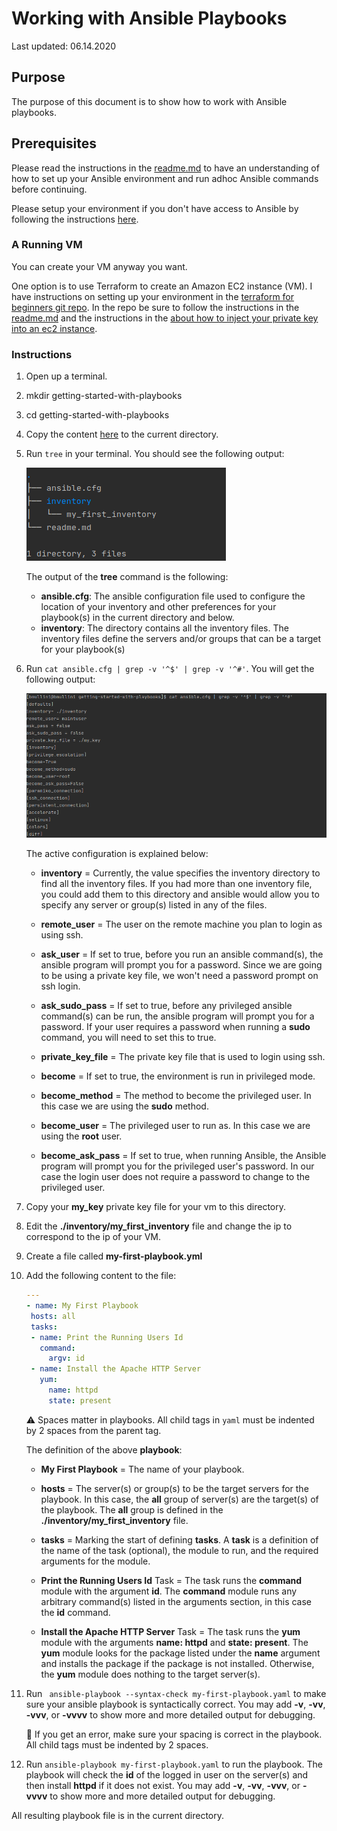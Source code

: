 # Working with Ansible Playbooks

Last updated: 06.14.2020

## Purpose

The purpose of this document is to show how to work with Ansible playbooks.

## Prerequisites

Please read the instructions in the [readme.md](../t1-getting-started/readme.md)
to have an understanding of how to set up your Ansible environment
and run adhoc Ansible commands before continuing.

Please setup your environment if you don't have access to Ansible by
following the instructions [here](../t1-getting-started/readme.md).

### A Running VM

You can create your VM anyway you want.

One option is to use Terraform to create an Amazon EC2 instance (VM).
I have instructions on setting up your environment in the
[terraform for beginners git repo](https://github.com/bretmullinix/terraform-for-beginners/tree/master/t1-getting-started).
In the repo be sure to follow the instructions in the
[readme.md](https://github.com/bretmullinix/terraform-for-beginners/tree/master/t1-getting-started/readme.md)
and the instructions in the
[ about how to inject your private key into an ec2 instance](https://github.com/bretmullinix/terraform-for-beginners/tree/master/t3-injecting-your-ssh-key-into-ec2-instance).


### Instructions

1. Open up a terminal.
1. mkdir getting-started-with-playbooks
1. cd getting-started-with-playbooks
1. Copy the content [here](../t1-getting-started) to the current directory.
1. Run `tree` in your terminal.  You should see the following output:

    ![tree output](../images/getting-started-with-playbooks-initial-dir-tree-structure.png)

    The output of the **tree** command is the following:
    
    - **ansible.cfg**: The ansible configuration file used to configure
    the location of your inventory and other preferences for your playbook(s)
    in the current directory and below.
    - **inventory**: The directory contains all the inventory files.
     The inventory files define the servers and/or groups
     that can be a target for your playbook(s)
    
1.  Run `cat ansible.cfg | grep -v '^$' | grep -v '^#'`.  You will get
the following output:

    ![ansible.cfg configuration](../images/getting-started-with-playbooks-ansible-cfg-contents.png)

    The active configuration is explained below:
    
      - **inventory** = Currently, the value specifies the inventory directory to
        find all the inventory files.  If you had more than one
        inventory file, you could add them to this directory and ansible
        would allow you to specify any server or group(s)
        listed in any of the files.
        
      - **remote_user** = The user on the remote machine you
        plan to login as using ssh.
        
      - **ask_user** = If set to true, before you run an ansible command(s),
        the ansible program will prompt you for a password.  Since we are going to
        be using a private key file, we won't need a password prompt on ssh
        login.
        
      - **ask_sudo_pass** = If set to true, before any privileged ansible
        command(s) can be run, the ansible program
        will prompt you for a password. If your user requires a
        password when running a **sudo** command, 
        you will need to set this to true.
        
      - **private_key_file** = The private key file that is used to login using
        ssh.
      
      - **become** = If set to true, the environment is run in privileged mode.
      
      - **become_method** = The method to become the privileged user.  In
      this case we are using the **sudo** method.
      
      - **become_user** = The privileged user to run as.  In this case
      we are using the **root** user.
      
      - **become_ask_pass** = If set to true, when running Ansible, the
      Ansible program will prompt you for the privileged user's password.  In our
      case the login user does not require a password to change to the
      privileged user.

1. Copy your **my_key** private key file for your vm to this directory.
1. Edit the **./inventory/my_first_inventory** file and change the ip to
correspond to the ip of your VM.
1. Create a file called **my-first-playbook.yml**
1. Add the following content to the file:

    ```yaml
   ---
   - name: My First Playbook
     hosts: all
     tasks:
     - name: Print the Running Users Id
       command:
         argv: id
     - name: Install the Apache HTTP Server
       yum:
         name: httpd
         state: present
   ```
   :warning: Spaces matter in playbooks.  All child tags in `yaml` must
   be indented by 2 spaces from the parent tag.
   
   The definition of the above **playbook**:
   
   - **My First Playbook** = The name of your playbook.
   
   - **hosts** = The server(s) or group(s) to be the target servers for the
   playbook.  In this case, the **all** group of server(s) are the target(s)
   of the playbook. The **all** group is defined in the
    **./inventory/my_first_inventory** file.
   
   - **tasks** = Marking the start of defining **tasks**.  A **task**
   is a definition of the name of the task (optional), the module to run,
   and the required arguments for the module.

   - **Print the Running Users Id** Task = The task runs 
   the **command** module with the argument **id**.
   The **command** module runs any arbitrary command(s) listed
   in the arguments section, in this case the **id** command.
   
   - **Install the Apache HTTP Server** Task = The task runs the
   **yum** module with the arguments **name:  httpd** and **state: present**.
   The **yum** module looks for the package listed under the **name**
   argument and installs the package if the package is not installed.
   Otherwise, the **yum** module does nothing to the target server(s).
   
1. Run ` ansible-playbook --syntax-check my-first-playbook.yaml` to make
sure your ansible playbook is syntactically correct.  You may add **-v**,
**-vv**, **-vvv**, or **-vvvv** to show more and more detailed output for
debugging. 

    :eyes: If you get an error, make sure your spacing is correct in
    the playbook.  All child tags must be indented by 2 spaces.

1. Run `ansible-playbook my-first-playbook.yaml` to run the playbook.  The
playbook will check the **id** of the logged in user on the server(s) and then
install **httpd** if it does not exist.  You may add **-v**, **-vv**, **-vvv**,
or **-vvvv** to show more and more detailed output for debugging.

All resulting playbook file is in the current directory.